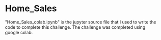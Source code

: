# Home_Sales

"Home_Sales_colab.ipynb" is the jupyter source file that I used to write the code to complete this challenge. The challenge was completed using google colab.